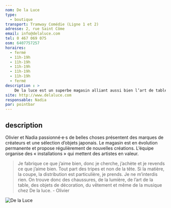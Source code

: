 ```yaml
---
nom: De la Luce
type: 
  - boutique
transport: Tramway Comédie (Ligne 1 et 2)
adresse: 2, rue Saint Côme
email: info@delaluce.com
tel: 0 467 069 075
osm: 6407757257
horaires:
  - fermé
  - 11h-19h
  - 11h-19h
  - 11h-19h
  - 11h-19h
  - 11h-19h
  - fermé
description : >
    De la luce est un superbe magasin alliant aussi bien l’art de table aux bijoux que le prêt à porter à la décoration d’intérieure. Un espace en perpétuelle mouvance, sans cesse en quête de renouveau qui propose des produits sélectionnés avec sincérité et amour, au gré des saisons. 
site: http://www.delaluce.com
responsable: Nadia
par: pointbar
---
```


## description

Olivier et Nadia passionné·e·s de belles choses présentent des marques de créateurs et une sélection d’objets japonais. Le magasin est en évolution permanente et propose régulièrement de nouvelles créations. L’équipe organise des « installations » qui mettent des artistes en valeur.

> Je fabrique ce que j’aime bien, donc je cherche, j’achète et je revends ce que j’aime bien. Tout part des tripes et non de la tête. Si la matière, la coupe, la distribution est particulière, je prends. Je ne m’interdis rien. On trouve donc des chaussures, de la lumière, de l’art de la table, des objets de décoration, du vêtement et même de la musique chez De la luce. - Olivier

![De la Luce](./media/de-la-luce.jpg)

